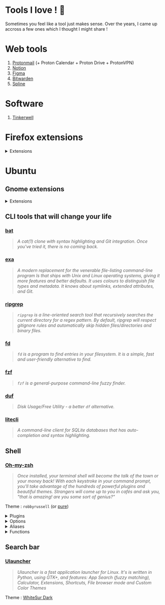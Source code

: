 # Tools I love ! 🤩
Sometimes you feel like a tool just makes sense. Over the years, I came up accross a few ones which I thought I might share !

# Web tools
1. [Protonmail](https://protonmail.com/) (+ Proton Calendar + Proton Drive + ProtonVPN)
2. [Notion](https://notion.so/)
3. [Figma](https://figma.com/)
4. [Bitwarden](https://bitwarden.com/)
5. [Spline](https://spline.design/)

# Software
1. [Tinkerwell](https://tinkerwell.app/)

# Firefox extensions
<details>
  <summary>Extensions</summary>
  
  1. Don't track me Google
  2. DuckDuckGo Privacy Essentials
  3. Facebook container
  4. Fake filler
  5. Fontanello
  6. Gesturify
  7. HTTPS everywhere
  8. Popup Blocker Ultimate
  9. Search by image
  10. Simple translate
  11. Temp mail
  12. Wappalyzer
  14. React Developer tools
  15. Vue.js devtools
  16. Webhint
</details>
  
# Ubuntu
## Gnome extensions
<details>
  <summary>Extensions</summary>
  
  1. Burn my windows
  2. Clipboard indicator
  3. Color picker
  4. Removable Drive Menu
  5. Screenshot Tool
  6. Lock keys
  7. Refresh Wifi Connections
  8. Remove Alt+Tab Delay v2
  9. NoAnnoyance v2
</details>

## CLI tools that will change your life

### [bat](https://github.com/sharkdp/bat)
>  _A cat(1) clone with syntax highlighting and Git integration. Once you've tried it, there is no coming back._

### [exa](https://github.com/ogham/exa)
> _A modern replacement for the venerable file-listing command-line program ls that ships with Unix and Linux operating systems, giving it more features and better defaults. It uses colours to distinguish file types and metadata. It knows about symlinks, extended attributes, and Git._

### [ripgrep](https://github.com/BurntSushi/ripgrep)
> _`ripgrep` is a line-oriented search tool that recursively searches the current directory for a regex pattern. By default, ripgrep will respect gitignore rules and automatically skip hidden files/directories and binary files._

### [fd](https://github.com/sharkdp/fd)
> _`fd` is a program to find entries in your filesystem. It is a simple, fast and user-friendly alternative to find._

### [fzf](https://github.com/junegunn/fzf)
> _`fzf` is a general-purpose command-line fuzzy finder._

### [duf](https://github.com/muesli/duf)
> _Disk Usage/Free Utility - a better `df` alternative._

### [litecli](https://github.com/dbcli/litecli)
> _A command-line client for SQLite databases that has auto-completion and syntax highlighting._

## Shell

### [Oh-my-zsh](https://ohmyz.sh/)
> _Once installed, your terminal shell will become the talk of the town or your money back! With each keystroke in your command prompt, you'll take advantage of the hundreds of powerful plugins and beautiful themes. Strangers will come up to you in cafés and ask you, "that is amazing! are you some sort of genius?"_

Theme : `robbyrussell` (or [pure](https://github.com/sindresorhus/pure))  

<details>
  <summary>Plugins</summary>
  
  1. zsh-autosuggestions
  2. zsh-syntax-highlighting
  3. git
  4. npm
  5. colored-man-pages
  6. extract
  7. gitfast
  8. laravel
  9. node
  10. gitignore
  11. heroku
  12. autoupdate
  13. sudo
</details>

<details>
  <summary>Options</summary>
  
  1. `setopt autocd`
  2. `unsetopt nomatch`
</details>

<details>
  <summary>Aliases</summary>
  
  ```bash
  ## long commands
  alias apt-deb="sudo apt install ./*.deb -y && rm *.deb"

  ## alternative commands & extra args
  alias du="duf"
  alias cat="bat --theme=OneHalfDark"
  alias find="fdfind"
  alias grep="rg"
  alias diff="colordiff"
  alias ls="exa -lg"
  alias ll="exa -lg"
  alias la="exa -alg"
  alias sqlite="litecli"
  alias sqlite3="litecli"
  alias fzf="fzf --color=dark"

  ## shorthands
  alias c="code"
  alias s="sudo"
  alias arti='php artisan'

  ## configs
  alias zshconfig="nano ~/.zshrc"
  alias zshup="source ~/.zshrc"
  ```
</details>

<details>
  <summary>Functions</summary>
  
  ```bash
  function lazygit() {
    git add -A
    git commit
    git push
  }
  function update() {
    sudo apt update
    sudo apt dist-upgrade -y
    sudo apt autoremove -y
    sudo apt clean
    sudo snap refresh
    notify-send "Update" "System has been successfully updated." -t 500
  }
  ```
</details>

## Search bar
### [Ulauncher](https://ulauncher.io/)
> _Ulauncher is a fast application launcher for Linux. It's is written in Python, using GTK+, and features: App Search (fuzzy matching), Calculator, Extensions, Shortcuts, File browser mode and Custom Color Themes_

Theme : [WhiteSur Dark](https://github.com/Raayib/WhiteSur-Dark-ulauncher)
